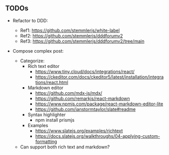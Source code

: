 ## TODOs

- Refactor to DDD:

  - Ref1: https://github.com/stemmlerjs/white-label
  - Ref2: https://github.com/stemmlerjs/dddforumv2
  - Ref3: https://github.com/stemmlerjs/dddforumv2/tree/main

- Compose complex post:
  - Categorize:
    - Rich text editor
      - https://www.tiny.cloud/docs/integrations/react/
      - https://ckeditor.com/docs/ckeditor5/latest/installation/integrations/react.html
    - Markdown editor
      - https://github.com/mdx-js/mdx/
      - https://github.com/remarkjs/react-markdown
      - https://www.npmjs.com/package/react-markdown-editor-lite
      - https://github.com/ianstormtaylor/slate#readme
    - Syntax highlighter
      - npm install prismjs
    - Examples
      - https://www.slatejs.org/examples/richtext
      - https://docs.slatejs.org/walkthroughs/04-applying-custom-formatting
  - Can support both rich text and markdown?
